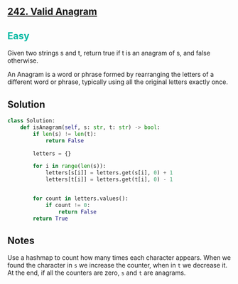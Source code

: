 ## [242. Valid Anagram](https://leetcode.com/problems/valid-anagram/)

<h2 style="color:#00b8a3">Easy</h2>

Given two strings s and t, return true if t is an anagram of s, and false otherwise.

An Anagram is a word or phrase formed by rearranging the letters of a different word or phrase, typically using all the original letters exactly once.

## Solution
```python
class Solution:
    def isAnagram(self, s: str, t: str) -> bool:
        if len(s) != len(t):
            return False

        letters = {}

        for i in range(len(s)):
            letters[s[i]] = letters.get(s[i], 0) + 1
            letters[t[i]] = letters.get(t[i], 0) - 1


        for count in letters.values():
            if count != 0:
                return False
        return True
```

## Notes
Use a hashmap to count how many times each character appears. When we found the character in `s` we increase the counter, when in `t` we decrease it. At the end, if all the counters are zero, `s` and `t` are anagrams.
